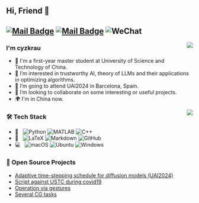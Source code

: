## Hi, Friend 👋
[![Mail Badge](https://img.shields.io/badge/-cyzkrau@mail.ustc.edu.cn-000099?style=flat&logo=Mail.Ru&logoColor=white&link=mailto:cyzkrau@mail.ustc.edu.cn)](mailto:cyzkrau@mail.ustc.edu.cn)
[![Mail Badge](https://img.shields.io/badge/-yuzhuchenat@gmail.com-c14438?style=flat&logo=Gmail&logoColor=white&link=mailto:yuzhuchenat@gmail.com)](mailto:yuzhuchenat@gmail.com)
![WeChat](https://img.shields.io/badge/-cyz__krau-111111?style=flat&logo=WeChat)
---
<img align="right" src="https://github-readme-stats.vercel.app/api?username=cyzkrau&show_icons=true&theme=radical" />

### I'm cyzkrau

- 👨 I'm a first-year master student at University of Science and Technology of China. 
- 👀 I’m interested in trustworthy AI, theory of LLMs and their applications in optimizing algorithms. 
- 🌱 I’m going to attend UAI2024 in Barcelona, Spain. 
- 💞️ I’m looking to collaborate on some interesting or useful projects. 
- 🌍 I'm in China now. 

<img align="right" src="https://github-readme-stats.vercel.app/api/top-langs/?username=cyzkrau&show_icons=true&theme=radical" />


### 🛠 Tech Stack

- 🔨 &#160; ![Python](https://img.shields.io/badge/-Python-333333?style=flat&logo=Python)
![MATLAB](https://img.shields.io/badge/-MATLAB-333333?style=flat&logo=Wolfram)
![C++](https://img.shields.io/badge/-C++-333333?style=flat&logo=cplusplus)
- 📖 &#160; ![LaTeX](https://img.shields.io/badge/-LaTeX-333333?style=flat&logo=LaTeX)
![Markdown](https://img.shields.io/badge/-Markdown-333333?style=flat&logo=markdown)
![GitHub](https://img.shields.io/badge/-GitHub-333333?style=flat&logo=github)
- 💻 &#160; ![macOS](https://img.shields.io/badge/-macOS-333333?style=flat&logo=macOS)
![Ubuntu](https://img.shields.io/badge/-Ubuntu-333333?style=flat&logo=Ubuntu)
![Windows](https://img.shields.io/badge/-Windows-333333?style=flat&logo=Windows)
<!-- <!-- --- -->

### 🔧 Open Source Projects
- [Adaptive time-stepping schedule for diffusion models (UAI2024)](https://github.com/cyzkrau/AutoDailyReport-For-USTC)
- [Script against USTC during covid19](https://github.com/cyzkrau/AutoDailyReport-For-USTC)
- [Operation via gestures](https://github.com/cyzkrau/Gestures2Operation)
- [Several CG tasks](https://github.com/cyzkrau/CG_2022s)